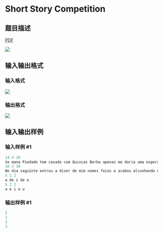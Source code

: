 # Short Story Competition

## 题目描述

[problemUrl]: https://uva.onlinejudge.org/index.php?option=com_onlinejudge&Itemid=8&category=279&page=show_problem&problem=3926

[PDF](https://uva.onlinejudge.org/external/124/p12482.pdf)

![](https://cdn.luogu.com.cn/upload/vjudge_pic/UVA12482/b82fd8bbfbdba089b0333769d36fce734f272e15.png)

## 输入输出格式

### 输入格式

![](https://cdn.luogu.com.cn/upload/vjudge_pic/UVA12482/7b392c718abe8a12cea998115a0e5238d5eb2dfc.png)

### 输出格式

![](https://cdn.luogu.com.cn/upload/vjudge_pic/UVA12482/06cbd9369e45d661a77835f1c9f298fe09511f7d.png)

## 输入输出样例

### 输入样例 #1

```cpp
14 4 20
Se mana Piedade tem casado com Quincas Borba apenas me daria uma esperanca colateral
16 3 30
No dia seguinte entrou a dizer de mim nomes feios e acabou alcunhando me Dom Casmurro
5 2 2
a de i de o
5 2 2
a e i o u
```


### 输出样例 #1

```cpp
2
1
3
3
```


